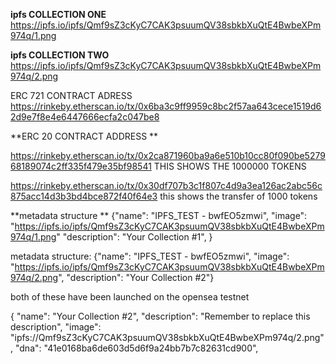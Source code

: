 **ipfs COLLECTION ONE** https://ipfs.io/ipfs/Qmf9sZ3cKyC7CAK3psuumQV38sbkbXuQtE4BwbeXPm974q/1.png



**ipfs COLLECTION TWO** https://ipfs.io/ipfs/Qmf9sZ3cKyC7CAK3psuumQV38sbkbXuQtE4BwbeXPm974q/2.png




ERC 721 CONTRACT ADRESS https://rinkeby.etherscan.io/tx/0x6ba3c9ff9959c8bc2f57aa643cece1519d62d9e7f8e4e6447666ecfa2c047be8


**ERC 20 CONTRACT ADDRESS **

https://rinkeby.etherscan.io/tx/0x2ca871960ba9a6e510b10cc80f090be527968189074c2ff335f479e35bf98541 THIS SHOWS THE 1000000 TOKENS


https://rinkeby.etherscan.io/tx/0x30df707b3c1f807c4d9a3ea126ac2abc56c875acc14d3b3bd4bce872f40f64e3 this shows the transfer of 1000 tokens

**metadata structure  ** {"name": "IPFS_TEST - bwfEO5zmwi",
                    "image": "https://ipfs.io/ipfs/Qmf9sZ3cKyC7CAK3psuumQV38sbkbXuQtE4BwbeXPm974q/1.png"
                    "description": "Your Collection #1",
                     }
                     
                    
 metadata structure: {"name": "IPFS_TEST - bwfEO5zmwi",
                     "image": "https://ipfs.io/ipfs/Qmf9sZ3cKyC7CAK3psuumQV38sbkbXuQtE4BwbeXPm974q/2.png",
                      "description": "Your Collection #2"}
 
 
 both of these have been launched on the opensea testnet
 
 
 {
    "name": "Your Collection #2",
    "description": "Remember to replace this description",
    "image": "ipfs://Qmf9sZ3cKyC7CAK3psuumQV38sbkbXuQtE4BwbeXPm974q/2.png",
    "dna": "41e0168ba6de603d5d6f9a24bb7b7c82631cd900",
